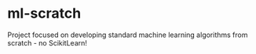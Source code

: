 # ml-scratch
Project focused on developing standard machine learning algorithms from scratch - no ScikitLearn!
